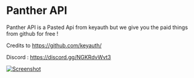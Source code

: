 # Panther API
Panther API is a Pasted Api from keyauth but we give you the paid things from github for free !

Credits to https://github.com/keyauth/

Discord : https://discord.gg/NGKRdvWvt3

[![Screenshot](https://my-balls-stink.send-bob-and-vegene.pics/5F8R_ObFz.png)](https://projectpanther-api.000webhostapp.com/)

